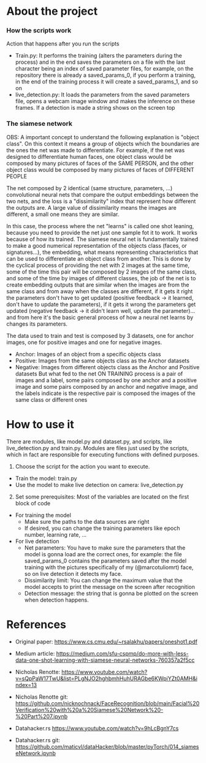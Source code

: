 # About the project 

### How the scripts work
Action that happens after you run the scripts
- Train.py:
It performs the training (alters the parameters during the process) and in the end saves the parameters on a file with the last character being an index of saved parameter files, for example, on the repository there is already a saved_params_0, if you perform a training, in the end of the training process it will create a saved_params_1, and so on
- live_detection.py:
It loads the parameters from the saved parameters file, opens a webcam image window and makes the inference on these frames. If a detection is made a string shows on the screen top

### The siamese network
OBS: A important concept to understand the following explanation is "object class". On this context it means a group of objects which the boundaries are the ones the net was made to differentiate. For example, if the net was designed to differentiate human faces, one object class would be composed by many pictures of faces of the SAME PERSON, and the other object class would be composed by many pictures of faces of DIFFERENT PEOPLE 

The net composed by 2 identical (same structure, parameters, ...) convolutional neural nets that compare the output embeddings between the two nets, and the loss is a "dissimilarity" index that represent how different the outputs are. A large value of dissimilarity means the images are different, a small one means they are similar.

In this case, the process where the net "learns" is called one shot leaning, because you need to provide the net just one sample fot it to work. It works because of how its trained. The siamese neural net is fundamentally trained to make a good numerical representation of the objects class (faces, or signatures...), the embedding, what means representing characteristics that can be used to differentiate an object class from another. This is done by the cyclical process of providing the net with 2 images at the same time, some of the time this pair will be composed by 2 images of the same class, and some of the time by images of different classes, the job of the net is to create embedding outputs that are similar when the images are from the same class and from away when the classes are different, if it gets it right the parameters don't have to get updated (positive feedback -> it learned, don't have to update the parameters), if it gets it wrong the parameters get updated (negative feedback -> it didn't learn well, update the parameter)... and from here it's the basic general process of how a neural net learns by changes its parameters. 

The data used to train and test is composed by 3 datasets, one for anchor images, one for positive images and one for negative images. 
- Anchor: Images of an object from a specific objects class
- Positive: Images from the same objects class as the Anchor datasets
- Negative: Images from different objects class as the Anchor and Positive datasets
But what fed to the net ON TRAINING process is a pair of images and a label, some pairs composed by one anchor and a positive image and some pairs composed by an anchor and negative image, and the labels indicate is the respective pair is composed the images of the same class or different ones


# How to use it
There are modules, like model.py and dataset.py, and scripts, like live_detection.py and train.py. Modules are files just used by the scripts, which in fact are responsible for executing functions with defined purposes.
1. Choose the script for the action you want to execute.
- Train the model: train.py
- Use the model to make live detection on camera: live_detection.py

2. Set some prerequisites: Most of the variables are located on the first block of code
- For training the model
    - Make sure the paths to the data sources are right 
    - If desired, you can change the training parameters like epoch number, learning rate, ...
- For live detection
    - Net parameters: You have to make sure the parameters that the model is gonna load are the correct ones, for example: the file saved_params_0 contains the parameters saved after the model training with the pictures specifically of my (@marcotuliomrt) face, so on live detection it detects my face.
    - Dissimilarity limit: You can change the maximum value that the model accepts to print the message on the screen after recognition
    - Detection message: the string that is gonna be plotted on the screen when detection happens.

# References
- Original paper: https://www.cs.cmu.edu/~rsalakhu/papers/oneshot1.pdf
- Medium article: https://medium.com/sfu-cspmp/do-more-with-less-data-one-shot-learning-with-siamese-neural-networks-760357a2f5cc

- Nicholas Renotte: https://www.youtube.com/watch?v=sQpPaW17TwU&list=PLgNJO2hghbmhHuhURAGbe6KWpiYZt0AMH&index=13
- Nicholas Renotte git: https://github.com/nicknochnack/FaceRecognition/blob/main/Facial%20Verification%20with%20a%20Siamese%20Network%20-%20Part%207.ipynb

- Datahacker.rs https://www.youtube.com/watch?v=9hLcBgnY7cs 
- Datahacker.rs git: https://github.com/maticvl/dataHacker/blob/master/pyTorch/014_siameseNetwork.ipynb
